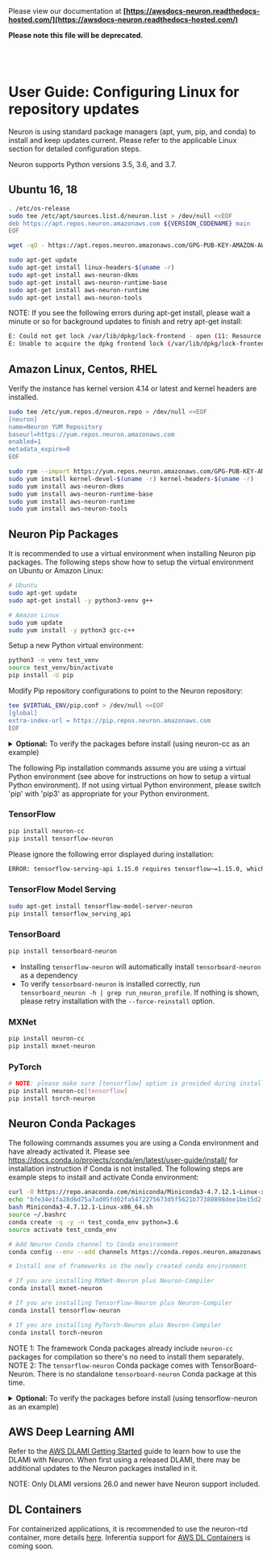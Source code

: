 </br>
</br>

Please view our documentation at **[https://awsdocs-neuron.readthedocs-hosted.com/](https://awsdocs-neuron.readthedocs-hosted.com/)** 

**Please note this file will be deprecated.**

</br>
</br>



# User Guide: Configuring Linux for repository updates

Neuron is using standard package managers (apt, yum, pip, and conda) to install and keep updates current. Please refer to the applicable Linux section for detailed configuration steps.

Neuron supports Python versions 3.5, 3.6, and 3.7.

## Ubuntu 16, 18

```bash
. /etc/os-release
sudo tee /etc/apt/sources.list.d/neuron.list > /dev/null <<EOF
deb https://apt.repos.neuron.amazonaws.com ${VERSION_CODENAME} main
EOF

wget -qO - https://apt.repos.neuron.amazonaws.com/GPG-PUB-KEY-AMAZON-AWS-NEURON.PUB | sudo apt-key add -

sudo apt-get update
sudo apt-get install linux-headers-$(uname -r)
sudo apt-get install aws-neuron-dkms
sudo apt-get install aws-neuron-runtime-base
sudo apt-get install aws-neuron-runtime
sudo apt-get install aws-neuron-tools
```

NOTE: If you see the following errors during apt-get install, please wait a minute or so for background updates to finish and retry apt-get install:
```bash
E: Could not get lock /var/lib/dpkg/lock-frontend - open (11: Resource temporarily unavailable)
E: Unable to acquire the dpkg frontend lock (/var/lib/dpkg/lock-frontend), is another process using it?
```

## Amazon Linux, Centos, RHEL
Verify the instance has kernel version 4.14 or latest and kernel headers are installed.

```bash
sudo tee /etc/yum.repos.d/neuron.repo > /dev/null <<EOF
[neuron]
name=Neuron YUM Repository
baseurl=https://yum.repos.neuron.amazonaws.com
enabled=1
metadata_expire=0
EOF

sudo rpm --import https://yum.repos.neuron.amazonaws.com/GPG-PUB-KEY-AMAZON-AWS-NEURON.PUB
sudo yum install kernel-devel-$(uname -r) kernel-headers-$(uname -r)
sudo yum install aws-neuron-dkms
sudo yum install aws-neuron-runtime-base
sudo yum install aws-neuron-runtime
sudo yum install aws-neuron-tools
```

## Neuron Pip Packages

It is recommended to use a virtual environment when installing Neuron pip packages. The following steps show how to setup the virtual environment on Ubuntu or Amazon Linux:

```bash
# Ubuntu
sudo apt-get update
sudo apt-get install -y python3-venv g++
```
```bash
# Amazon Linux
sudo yum update
sudo yum install -y python3 gcc-c++
```

Setup a new Python virtual environment:

```bash
python3 -m venv test_venv
source test_venv/bin/activate
pip install -U pip
```

Modify Pip repository configurations to point to the Neuron repository:

```bash
tee $VIRTUAL_ENV/pip.conf > /dev/null <<EOF
[global]
extra-index-url = https://pip.repos.neuron.amazonaws.com
EOF
```

<details><summary><b>Optional:</b> To verify the packages before install (using neuron-cc as an example)
</summary>
<p>

```bash
curl https://pip.repos.neuron.amazonaws.com/GPG-PUB-KEY-AMAZON-AWS-NEURON.PUB | gpg --import
pip download --no-deps neuron-cc
# The above shows you the name of the package downloaded
# Use it in the following command
wget https://pip.repos.neuron.amazonaws.com/neuron-cc/neuron_cc-<VERSION FROM FILE>.whl.asc
gpg --verify neuron_cc-<VERSION FROM FILE>.whl.asc neuron_cc-<VERSION FROM FILE>.whl
```

</p>
</details>


The following Pip installation commands assume you are using a virtual Python environment (see above for instructions on how to setup a virtual Python environment). If not using virtual Python environment, please switch 'pip' with 'pip3' as appropriate for your Python environment.

### TensorFlow

```bash
pip install neuron-cc
pip install tensorflow-neuron
```

Please ignore the following error displayed during installation:
```bash
ERROR: tensorflow-serving-api 1.15.0 requires tensorflow~=1.15.0, which is not installed.
```

### TensorFlow Model Serving

```bash
sudo apt-get install tensorflow-model-server-neuron
pip install tensorflow_serving_api
```

### TensorBoard

```bash
pip install tensorboard-neuron
```

* Installing `tensorflow-neuron` will automatically install `tensorboard-neuron` as a dependency
* To verify `tensorboard-neuron` is installed correctly, run `tensorboard_neuron -h | grep run_neuron_profile`. If nothing is shown, please retry installation with the `--force-reinstall` option.

### MXNet

```bash
pip install neuron-cc
pip install mxnet-neuron
```

### PyTorch

```bash
# NOTE: please make sure [tensorflow] option is provided during installation of neuron-cc for PyTorch-Neuron compilation; this is not necessary for PyTorch-Neuron inference.
pip install neuron-cc[tensorflow]
pip install torch-neuron
```

## Neuron Conda Packages

The following commands assumes you are using a Conda environment and have already activated it. Please see https://docs.conda.io/projects/conda/en/latest/user-guide/install/ for installation instruction if Conda is not installed. The following steps are example steps to install and activate Conda environment:

```bash
curl -O https://repo.anaconda.com/miniconda/Miniconda3-4.7.12.1-Linux-x86_64.sh
echo "bfe34e1fa28d6d75a7ad05fd02fa5472275673d5f5621b77380898dee1be15d2 Miniconda3-4.7.12.1-Linux-x86_64.sh" | sha256sum --check
bash Miniconda3-4.7.12.1-Linux-x86_64.sh
source ~/.bashrc
conda create -q -y -n test_conda_env python=3.6
source activate test_conda_env
```

```bash
# Add Neuron Conda channel to Conda environment
conda config --env --add channels https://conda.repos.neuron.amazonaws.com

# Install one of frameworks in the newly created conda environment

# If you are installing MXNet-Neuron plus Neuron-Compiler
conda install mxnet-neuron

# If you are installing TensorFlow-Neuron plus Neuron-Compiler
conda install tensorflow-neuron

# If you are installing PyTorch-Neuron plus Neuron-Compiler
conda install torch-neuron
```
NOTE 1: The framework Conda packages already include `neuron-cc` packages for compilation so there's no need to install them separately.
NOTE 2: The `tensorflow-neuron` Conda package comes with TensorBoard-Neuron.  There is no standalone `tensorboard-neuron` Conda package at this time.

<details><summary><b>Optional:</b> To verify the packages before install (using tensorflow-neuron as an example)
</summary>
<p>

```bash
curl https://conda.repos.neuron.amazonaws.com/GPG-PUB-KEY-AMAZON-AWS-NEURON.PUB | gpg --import

# This shows the version/build number of the package
conda search tensorflow-neuron

# Use the version/build number above to download the package and the signature
wget https://conda.repos.neuron.amazonaws.com/linux-64/tensorflow-neuron-<VERSION FROM FILE>-py36_0.tar.bz2
wget https://conda.repos.neuron.amazonaws.com/linux-64/tensorflow-neuron-<VERSION FROM FILE>-py36_0.tar.bz2.asc
gpg --verify tensorflow-neuron-<VERSION FROM FILE>-py36_0.tar.bz2.asc tensorflow-neuron-<VERSION FROM FILE>-py36_0.tar.bz2
```
</p>
</details>

## AWS Deep Learning AMI
Refer to the [AWS DLAMI Getting Started](https://docs.aws.amazon.com/dlami/latest/devguide/gs.html) guide to learn how to use the DLAMI with Neuron. When first using a released DLAMI, there may be additional updates to the Neuron packages installed in it.

NOTE: Only DLAMI versions 26.0 and newer have Neuron support included.

## DL Containers
For containerized applications, it is recommended to use the neuron-rtd container, more details [here](./neuron-container-tools/README.md).
Inferentia support for [AWS DL Containers](https://docs.aws.amazon.com/dlami/latest/devguide/deep-learning-containers-ec2.html) is coming soon.
